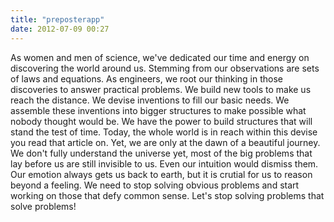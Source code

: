 ```yaml
---
title: "preposterapp"
date: 2012-07-09 00:27
---
```


As women and men of science, we've dedicated our time and energy on discovering the world around us. Stemming from our observations are sets of laws and equations.
As engineers, we root our thinking in those discoveries to answer practical problems. We build new tools to make us reach the distance.
We devise inventions to fill our basic needs. We assemble these inventions into bigger structures to make possible what nobody thought would be.
We have the power to build structures that will stand the test of time. Today, the whole world is in reach within this devise you read that article on.
Yet, we are only at the dawn of a beautiful journey. We don't fully understand the universe yet, most of the big problems that lay before us are still
invisible to us. Even our intuition would dismiss them. Our emotion always gets us back to earth, but it is crutial for us to reason beyond a feeling. We need
to stop solving obvious problems and start working on those that defy common sense. Let's stop solving problems that solve problems!

